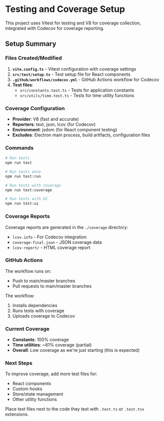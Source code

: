 # Testing and Coverage Setup

This project uses Vitest for testing and V8 for coverage collection, integrated with Codecov for coverage reporting.

## Setup Summary

### Files Created/Modified

1. **`vite.config.ts`** - Vitest configuration with coverage settings
2. **`src/test/setup.ts`** - Test setup file for React components
3. **`.github/workflows/codecov.yml`** - GitHub Actions workflow for Codecov
4. **Test files**:
   - `src/constants.test.ts` - Tests for application constants
   - `src/utils/time.test.ts` - Tests for time utility functions

### Coverage Configuration

- **Provider**: V8 (fast and accurate)
- **Reporters**: text, json, lcov (for Codecov)
- **Environment**: jsdom (for React component testing)
- **Excludes**: Electron main process, build artifacts, configuration files

### Commands

```bash
# Run tests
npm run test

# Run tests once
npm run test:run

# Run tests with coverage
npm run test:coverage

# Run tests with UI
npm run test:ui
```

### Coverage Reports

Coverage reports are generated in the `./coverage` directory:

- `lcov.info` - For Codecov integration
- `coverage-final.json` - JSON coverage data
- `lcov-report/` - HTML coverage report

### GitHub Actions

The workflow runs on:

- Push to main/master branches
- Pull requests to main/master branches

The workflow:

1. Installs dependencies
2. Runs tests with coverage
3. Uploads coverage to Codecov

### Current Coverage

- **Constants**: 100% coverage
- **Time utilities**: ~61% coverage (partial)
- **Overall**: Low coverage as we're just starting (this is expected)

### Next Steps

To improve coverage, add more test files for:

- React components
- Custom hooks
- Store/state management
- Other utility functions

Place test files next to the code they test with `.test.ts` or `.test.tsx` extensions.
